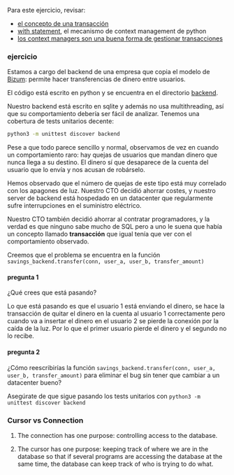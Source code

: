 Para este ejercicio, revisar:
* [el concepto de una transacción](https://en.wikipedia.org/wiki/Database_transaction)
* [with statement](https://docs.python.org/3/whatsnew/2.6.html#pep-343-the-with-statement), el mecanismo de context management de python
* [los context managers son una buena forma de gestionar transacciones](https://docs.python.org/3/library/sqlite3.html#using-the-connection-as-a-context-manager)

### ejercicio

Estamos a cargo del backend de una empresa que copia el modelo de [Bizum](https://bizum.es/en/): permite hacer transferencias de dinero entre usuarios.

El código está escrito en python y se encuentra en el directorio [backend](backend).

Nuestro backend está escrito en sqlite y además no usa multithreading, así que su comportamiento debería ser fácil de analizar. Tenemos una cobertura de tests unitarios decente:

```bash
python3 -m unittest discover backend
```

Pese a que todo parece sencillo y normal, observamos de vez en cuando un comportamiento raro: hay quejas de usuarios que mandan dinero que nunca llega a su destino. El dinero sí que desaparece de la cuenta del usuario que lo envía y nos acusan de robárselo.

Hemos observado que el número de quejas de este tipo está muy correlado con los apagones de luz. Nuestro CTO decidió ahorrar costes, y nuestro server de backend está hospedado en un datacenter que regularmente sufre interrupciones en el suministro eléctrico.

Nuestro CTO también decidió ahorrar al contratar programadores, y la verdad es que ninguno sabe mucho de SQL pero a uno le suena que había un concepto llamado **transacción** que igual tenía que ver con el comportamiento observado.

Creemos que el problema se encuentra en la función `savings_backend.transfer(conn, user_a, user_b, transfer_amount)`

#### pregunta 1

¿Qué crees que está pasando?

Lo que está pasando es que el usuario 1 está enviando el dinero, se hace la transacción de quitar el dinero en la cuenta al usuario 1 correctamente pero cuando
va a insertar el dinero en el usuario 2 se pierde la conexión por la caída de la luz. Por lo que el primer usuario pierde el dinero y el segundo no lo recibe.

#### pregunta 2

¿Cómo reescribirías la función `savings_backend.transfer(conn, user_a, user_b, transfer_amount)` para eliminar el bug sin tener que cambiar a un datacenter bueno?

Asegúrate de que sigue pasando los tests unitarios con `python3 -m unittest discover backend`




### Cursor vs Connection
1. The connection has one purpose: controlling access to the database.

3. The cursor has one purpose: keeping track of where we are in the database so that if several programs are accessing the database at the same time, the database can keep track of who is trying to do what.
